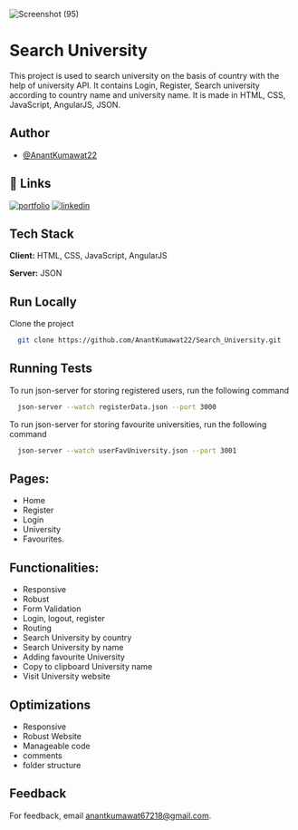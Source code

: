 ![Screenshot (95)](https://github.com/AnantKumawat22/Search_University/assets/71219872/5495912f-48c8-4e66-a224-e5fd9b6e1ce4)


# Search University

This project is used to search university on the basis of country with the help of university API. It contains Login, Register, Search university according to country name and university name. It is made in HTML, CSS, JavaScript, AngularJS, JSON.


## Author

- [@AnantKumawat22](https://www.github.com/AnantKumawat22)


## 🔗 Links
[![portfolio](https://img.shields.io/badge/my_portfolio-000?style=for-the-badge&logo=ko-fi&logoColor=white)](https://anant-kumawat.vercel.app)
[![linkedin](https://img.shields.io/badge/linkedin-0A66C2?style=for-the-badge&logo=linkedin&logoColor=white)](https://www.linkedin.com/in/anant-kumawat/)


## Tech Stack

**Client:** HTML, CSS, JavaScript, AngularJS

**Server:** JSON


## Run Locally

Clone the project

```bash
  git clone https://github.com/AnantKumawat22/Search_University.git
```



## Running Tests

To run json-server for storing registered users, run the following command

```bash
  json-server --watch registerData.json --port 3000
```

To run json-server for storing favourite universities, run the following command

```bash
  json-server --watch userFavUniversity.json --port 3001
```


## Pages:
- Home
- Register 
- Login
- University
- Favourites.

## Functionalities:
- Responsive
- Robust 
- Form Validation
- Login, logout, register
- Routing
- Search University by country 
- Search University by name
- Adding favourite University
- Copy to clipboard University name
- Visit University website

## Optimizations

- Responsive
- Robust Website
- Manageable code
- comments
- folder structure


## Feedback

For feedback, email anantkumawat67218@gmail.com.

